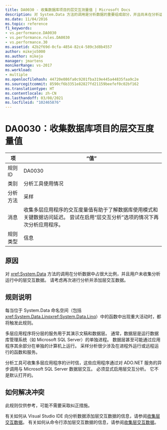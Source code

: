 ```yaml
---
title: DA0030 - 收集数据库项目的层交互测量值 | Microsoft Docs
description: 对 System.Data 方法的调用是分析数据的重要组成部分，并且尚未在分析运行过程中收集层交互数据。 请考虑再次进行分析并添加层交互数据。
ms.date: 11/04/2016
ms.topic: reference
f1_keywords:
- vs.performance.DA0030
- vs.performance.rules.DA0030
- vs.performance.30
ms.assetid: 42b2f69d-0cfa-4854-82c4-589c3d8b4557
author: mikejo5000
ms.author: mikejo
manager: jmartens
monikerRange: vs-2017
ms.workload:
- multiple
ms.openlocfilehash: 44720e086fa0c9201fba319e445a44835faa9c2e
ms.sourcegitcommit: 8590cf6b3351e82827fd21159beefef0c02bf162
ms.translationtype: HT
ms.contentlocale: zh-CN
ms.lasthandoff: 03/08/2021
ms.locfileid: "102465876"
---
```

# <a name="da0030-gather-tier-interaction-measurements-for-database-projects"></a>DA0030：收集数据库项目的层交互度量值

|项|“值”|
|-|-|
|规则 ID|DA0030|
|类别|分析工具使用情况|
|分析方法|采样|
|消息|收集多层应用程序的交互度量值有助于了解数据库使用模式和关键数据访问延迟。 尝试在启用“层交互分析”选项的情况下再次分析应用程序。|
|规则类型|信息|

## <a name="cause"></a>原因
 对 <xref:System.Data> 方法的调用在分析数据中占很大比例，并且用户未收集分析运行中的层交互数据。 请考虑再次进行分析并添加层交互数据。

## <a name="rule-description"></a>规则说明
 每当位于 System.Data 命名空间（包括 <xref:System.Data.Linq><xref:System.Data.Linq>）中的函数中出现重大活动时，都将触发此规则。

 多层应用程序将分层的服务用于其演示文稿和数据层。 通常，数据层是运行数据库管理系统（如 Microsoft SQL Server）的单独进程。 数据层甚至可能通过应用程序其余部分在单独的计算机上运行。 采样分析很少涉及在进程外运行或远程运行的函数和服务。

 分析工具可收集多层应用程序的计时信，这些应用程序通过对 ADO.NET 服务的异步调用与 Microsoft SQL Server 数据层交互。 必须显式启用层交互分析。 它不是默认打开的。

## <a name="how-to-fix-violations"></a>如何解决冲突
 此规则仅供参考，可能不需要采取纠正措施。

 有关如何从 Visual Studio IDE 向分析数据添加层交互数据的信息，请参阅[收集层交互数据](../profiling/collecting-tier-interaction-data.md)。 有关如何从命令行添加层交互数据的信息，请参阅[收集层交互数据](../profiling/adding-tier-interaction-data-from-the-command-line.md)。

